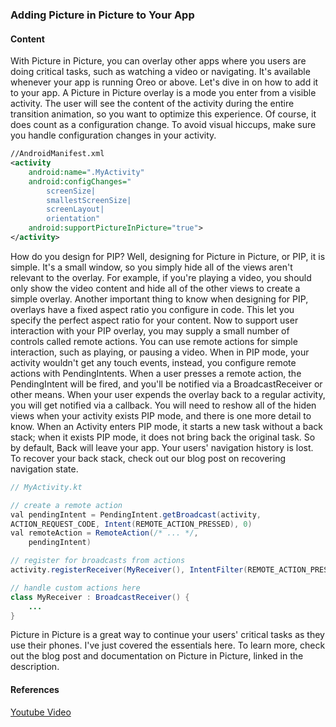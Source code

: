 ### Adding Picture in Picture to Your App

#### Content
With Picture in Picture, you can overlay other apps where you users are doing critical tasks, such as watching a video or navigating. It's available whenever your app is running Oreo or above. Let's dive in on how to add it to your app. A Picture in Picture overlay is a mode you enter from a visible activity. The user will see the content of the activity during the entire transition animation, so you want to optimize this experience. Of course, it does count as a configuration change. To avoid visual hiccups, make sure you handle configuration changes in your activity.
```xml
//AndroidManifest.xml
<activity 
	android:name=".MyActivity"
	android:configChanges="
		screenSize|
		smallestScreenSize|
		screenLayout|
		orientation"
	android:supportPictureInPicture="true">	
</activity>
```
How do you design for PIP? Well, designing for Picture in Picture, or PIP, it is simple. It's a small window, so you simply hide all of the views aren't relevant to the overlay. For example, if you're playing a video, you should only show the video content and hide all of the other views to create a simple overlay. Another important thing to know when designing for PIP, overlays have a fixed aspect ratio you configure in code. This let you specify the perfect aspect ratio for your content. Now to support user interaction with your PIP overlay, you may supply a small number of controls called remote actions. You can use remote actions for simple interaction, such as playing, or pausing a video. When in PIP mode, your activity wouldn't get any touch events, instead, you configure remote actions with PendingIntents. When a user presses a remote action, the PendingIntent will be fired, and you'll be notified via a BroadcastReceiver or other means. When your user expends the overlay back to a regular activity, you will get notified via a callback. You will need to reshow all of the hiden views when your activity exists PIP mode, and there is one more detail to know. When an Activity enters PIP mode, it starts a new task without a back stack; when it exists PIP mode, it does not bring back the original task. So by default, Back will leave your app. Your users' navigation history is lost. To recover your back stack, check out our blog post on recovering navigation state. 

```java
// MyActivity.kt

// create a remote action
val pendingIntent = PendingIntent.getBroadcast(activity, 
ACTION_REQUEST_CODE, Intent(REMOTE_ACTION_PRESSED), 0)
val remoteAction = RemoteAction(/* ... */,
	pendingIntent)

// register for broadcasts from actions
activity.registerReceiver(MyReceiver(), IntentFilter(REMOTE_ACTION_PRESSED))

// handle custom actions here
class MyReceiver : BroadcastReceiver() {
	...
}

```

Picture in Picture is a great way to continue your users' critical tasks as they use their phones. I've just covered the essentials here. To learn more, check out the blog post and documentation on Picture in Picture, linked in the description.


#### References
[Youtube Video](https://www.youtube.com/watch?v=hBPd2q2dmXY)